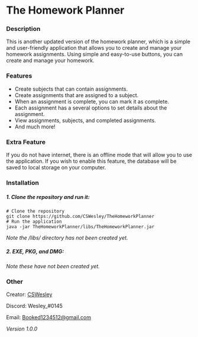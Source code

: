 # The Homework Planner

### Description
This is another updated version of the homework planner, which is a simple and
user-friendly application that allows you to create and manage your homework 
assignments. Using simple and easy-to-use buttons, you can create and manage 
your homework.

### Features
- Create subjects that can contain assignments.
- Create assignments that are assigned to a subject.
- When an assignment is complete, you can mark it as complete.
- Each assignment has a several options to set details about the assignment.
- View assignments, subjects, and completed assignments.
- And much more!

### Extra Feature
If you do not have internet, there is an offline mode that will allow you to 
use the application. If you wish to enable this feature, the database will
be saved to local storage on your computer.

### Installation

##### 1. Clone the repository and run it:
```shell
# Clone the repository
git clone https://github.com/CSWesley/TheHomeworkPlanner
# Run the application
java -jar TheHomeworkPlanner/libs/TheHomeworkPlanner.jar
```
*Note the /libs/ directory has not been created yet.*

##### 2. EXE, PKG, and DMG:
*Note these have not been created yet.*

### Other
Creator: [CSWesley](https://github.com/CSWesley)

Discord: Wesley_#0145

Email: Booked1234512@gmail.com

*Version 1.0.0*